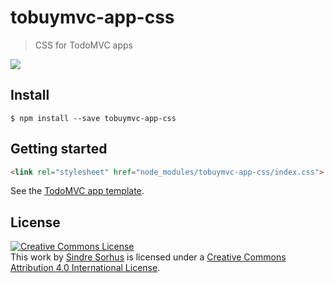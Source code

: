 # tobuymvc-app-css

> CSS for TodoMVC apps

![](screenshot.png)


## Install


```
$ npm install --save tobuymvc-app-css
```


## Getting started

```html
<link rel="stylesheet" href="node_modules/tobuymvc-app-css/index.css">
```

See the [TodoMVC app template](https://github.com/tastejs/tobuymvc-app-template).



## License

<a rel="license" href="http://creativecommons.org/licenses/by/4.0/deed.en_US"><img alt="Creative Commons License" style="border-width:0" src="http://i.creativecommons.org/l/by/4.0/80x15.png" /></a><br />This <span xmlns:dct="http://purl.org/dc/terms/" href="http://purl.org/dc/dcmitype/InteractiveResource" rel="dct:type">work</span> by <a xmlns:cc="http://creativecommons.org/ns#" href="http://sindresorhus.com" property="cc:attributionName" rel="cc:attributionURL">Sindre Sorhus</a> is licensed under a <a rel="license" href="http://creativecommons.org/licenses/by/4.0/deed.en_US">Creative Commons Attribution 4.0 International License</a>.
